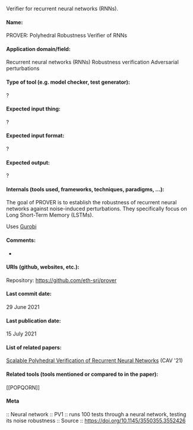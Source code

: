 Verifier for recurrent neural networks (RNNs).

#### Name:
PROVER: Polyhedral Robustness Verifier of RNNs

#### Application domain/field:
Recurrent neural networks (RNNs)
Robustness verification
Adversarial perturbations

#### Type of tool (e.g. model checker, test generator):
?

#### Expected input thing:
?

#### Expected input format:
?

#### Expected output:
?

#### Internals (tools used, frameworks, techniques, paradigms, ...):
The goal of PROVER is to establish the robustness of recurrent neural networks against noise-induced perturbations. They specifically focus on Long Short-Term Memory (LSTMs).

Uses [Gurobi](Solvers/Gurobi.md)

#### Comments:
-

#### URIs (github, websites, etc.):
Repository: https://github.com/eth-sri/prover

#### Last commit date:
29 June 2021

#### Last publication date:
15 July 2021

#### List of related papers:
[Scalable Polyhedral Verification of Recurrent Neural Networks](https://doi.org/10.1007/978-3-030-81685-8_10) (CAV '21)

#### Related tools (tools mentioned or compared to in the paper):
[[POPQORN]]

#### Meta
::  Neural network
:: PV1 :: runs 100 tests through a neural network, testing its noise robustness
:: Source :: https://doi.org/10.1145/3550355.3552426